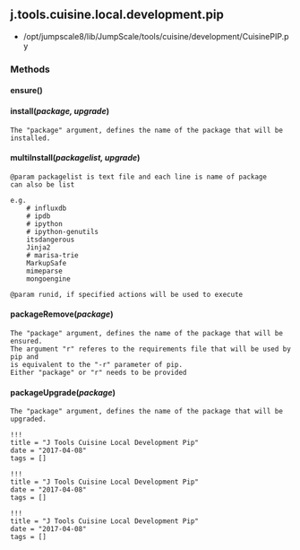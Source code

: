 <!-- toc -->
## j.tools.cuisine.local.development.pip

- /opt/jumpscale8/lib/JumpScale/tools/cuisine/development/CuisinePIP.py

### Methods

#### ensure() 

#### install(*package, upgrade*) 

```
The "package" argument, defines the name of the package that will be installed.

```

#### multiInstall(*packagelist, upgrade*) 

```
@param packagelist is text file and each line is name of package
can also be list

e.g.
    # influxdb
    # ipdb
    # ipython
    # ipython-genutils
    itsdangerous
    Jinja2
    # marisa-trie
    MarkupSafe
    mimeparse
    mongoengine

@param runid, if specified actions will be used to execute

```

#### packageRemove(*package*) 

```
The "package" argument, defines the name of the package that will be ensured.
The argument "r" referes to the requirements file that will be used by pip and
is equivalent to the "-r" parameter of pip.
Either "package" or "r" needs to be provided

```

#### packageUpgrade(*package*) 

```
The "package" argument, defines the name of the package that will be upgraded.

```


```
!!!
title = "J Tools Cuisine Local Development Pip"
date = "2017-04-08"
tags = []
```

```
!!!
title = "J Tools Cuisine Local Development Pip"
date = "2017-04-08"
tags = []
```

```
!!!
title = "J Tools Cuisine Local Development Pip"
date = "2017-04-08"
tags = []
```
